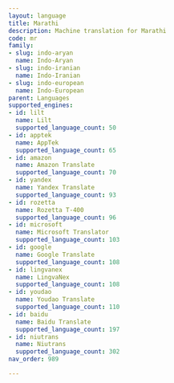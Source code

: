 ```yaml
---
layout: language
title: Marathi
description: Machine translation for Marathi
code: mr
family:
- slug: indo-aryan
  name: Indo-Aryan
- slug: indo-iranian
  name: Indo-Iranian
- slug: indo-european
  name: Indo-European
parent: Languages
supported_engines:
- id: lilt
  name: Lilt
  supported_language_count: 50
- id: apptek
  name: AppTek
  supported_language_count: 65
- id: amazon
  name: Amazon Translate
  supported_language_count: 70
- id: yandex
  name: Yandex Translate
  supported_language_count: 93
- id: rozetta
  name: Rozetta T-400
  supported_language_count: 96
- id: microsoft
  name: Microsoft Translator
  supported_language_count: 103
- id: google
  name: Google Translate
  supported_language_count: 108
- id: lingvanex
  name: LingvaNex
  supported_language_count: 108
- id: youdao
  name: Youdao Translate
  supported_language_count: 110
- id: baidu
  name: Baidu Translate
  supported_language_count: 197
- id: niutrans
  name: Niutrans
  supported_language_count: 302
nav_order: 989

---
```



